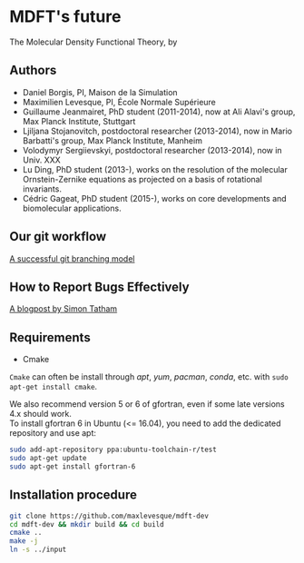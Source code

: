# MDFT's future

The Molecular Density Functional Theory, by

## Authors

- Daniel Borgis, PI, Maison de la Simulation  
- Maximilien Levesque, PI, École Normale Supérieure
- Guillaume Jeanmairet, PhD student (2011-2014), now at Ali Alavi's group, Max Planck Institute, Stuttgart
- Ljiljana Stojanovitch, postdoctoral researcher (2013-2014), now in Mario Barbatti's group, Max Planck Institute, Manheim
- Volodymyr Sergiievskyi, postdoctoral researcher (2013-2014), now in Univ. XXX
- Lu Ding, PhD student (2013-), works on the resolution of the molecular Ornstein-Zernike equations as projected on a basis of rotational invariants.
- Cédric Gageat, PhD student (2015-), works on core developments and biomolecular applications.

## Our git workflow

[A successful git branching model](http://nvie.com/posts/a-successful-git-branching-model/)

## How to Report Bugs Effectively

[A blogpost by Simon Tatham](http://www.chiark.greenend.org.uk/~sgtatham/bugs.html)

## Requirements

- Cmake

`Cmake` can often be install through *apt*, *yum*, *pacman*, *conda*, etc.  with `sudo apt-get install cmake`.

We also recommend version 5 or 6 of gfortran, even if some late versions 4.x should work.  
To install gfortran 6 in Ubuntu (<= 16.04), you need to add the dedicated repository and use apt:  
```sh
sudo add-apt-repository ppa:ubuntu-toolchain-r/test
sudo apt-get update
sudo apt-get install gfortran-6
```

## Installation procedure

```sh
git clone https://github.com/maxlevesque/mdft-dev
cd mdft-dev && mkdir build && cd build
cmake ..
make -j
ln -s ../input
```
